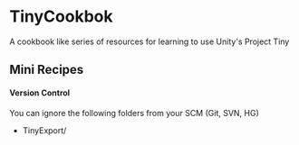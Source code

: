 # TinyCookbok
A cookbook like series of resources for learning to use Unity's Project Tiny

## Mini Recipes
#### Version Control
You can ignore the following folders from your SCM (Git, SVN, HG)
* TinyExport/

